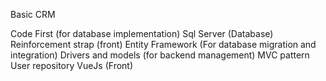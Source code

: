 Basic CRM

Code First (for database implementation)
Sql Server (Database)
Reinforcement strap (front)
Entity Framework (For database migration and integration)
Drivers and models (for backend management)
MVC pattern
User repository
VueJs (Front)
